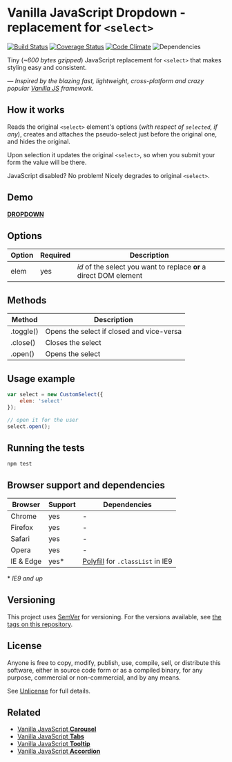 # Vanilla JavaScript Dropdown - replacement for `<select>`

[![Build Status](https://travis-ci.org/zoltantothcom/vanilla-js-dropdown.svg?branch=master)](https://travis-ci.org/zoltantothcom/vanilla-js-dropdown) [![Coverage Status](https://coveralls.io/repos/github/zoltantothcom/vanilla-js-dropdown/badge.svg?branch=master)](https://coveralls.io/github/zoltantothcom/vanilla-js-dropdown?branch=master) [![Code Climate](https://codeclimate.com/github/zoltantothcom/vanilla-js-dropdown/badges/gpa.svg)](https://codeclimate.com/github/zoltantothcom/vanilla-js-dropdown) ![Dependencies](https://img.shields.io/badge/dependencies-none-brightgreen.svg)

Tiny (*~600 bytes gzipped*) JavaScript replacement for `<select>` that makes styling easy and consistent.

*— Inspired by the blazing fast, lightweight, cross-platform and crazy popular [Vanilla JS](http://vanilla-js.com/)  framework.*


## How it works

Reads the original `<select>` element's options (*with respect of `selected`, if any*), creates and attaches the pseudo-select just before the original one, and hides the original. 

Upon selection it updates the original `<select>`, so when you submit your form the value will be there.

JavaScript disabled? No problem! Nicely degrades to original `<select>`.


## Demo

[**DROPDOWN**](http://zoltantothcom.github.io/vanilla-js-dropdown)


## Options

Option | Required | Description
------ | ------- | -----------
elem | yes | *id* of the select you want to replace **or** a direct DOM element


## Methods

Method | Description
------ | -----------
.toggle() | Opens the select if closed and vice-versa
.close() | Closes the select
.open() | Opens the select


## Usage example

```javascript
var select = new CustomSelect({
    elem: 'select'
});

// open it for the user
select.open();
```


## Running the tests

```
npm test
```


## Browser support and dependencies

Browser | Support | Dependencies
------ | -------- | -----------
Chrome | yes | -
Firefox | yes | -
Safari | yes | -
Opera | yes | -
IE & Edge | yes* | [Polyfill](//cdn.jsdelivr.net/classlist/2014.01.31/classList.min.js) for `.classList` in IE9

\* _IE9 and up_


## Versioning

This project uses [SemVer](http://semver.org/) for versioning. For the versions available, see [the tags on this repository](https://github.com/zoltantothcom/vanilla-js-dropdown/tags).


## License

Anyone is free to copy, modify, publish, use, compile, sell, or distribute this software, either in source code form or as a compiled binary, for any purpose, commercial or non-commercial, and by any means.

See [Unlicense](http://unlicense.org) for full details.


## Related

* [Vanilla JavaScript **Carousel**](https://github.com/zoltantothcom/vanilla-js-carousel)
* [Vanilla JavaScript **Tabs**](https://github.com/zoltantothcom/vanilla-js-tabs)
* [Vanilla JavaScript **Tooltip**](https://github.com/zoltantothcom/vanilla-js-tooltip)
* [Vanilla JavaScript **Accordion**](https://github.com/zoltantothcom/vanilla-js-accordion)
